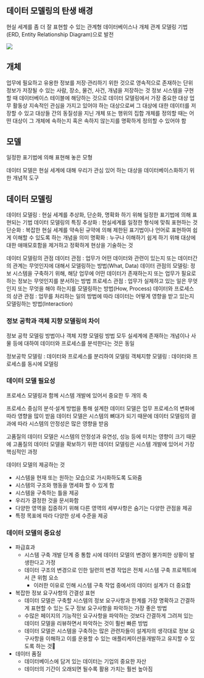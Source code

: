 
## 데이터 모델링의 탄생 배경

현실 세계를 좀 더 잘 표현할 수 있는 관계형 데이터베이스나 개체 관계 모델링 기법(ERD, Entity Relationship Diagram)으로 발전


![](https://i.imgur.com/jNvTkK2.png)


## 개체
업무에 필요하고 유용한 정보를 저장·관리하기 위한 것으로 영속적으로 존재하는 단위
정보가 저장될 수 있는 사람, 장소, 물건, 사건, 개념을 저장하는 것
정보 시스템을 구현할 때 데이터베이스 테이블에 해당하는 것으로 데이터 모델링에서 가장 중요한 대상
업무 활동상 지속적인 관심을 가지고 있어야 하는 대상으로써 그 대상에 대한 데이터를 저장할 수 있고 대상들 간의 동질성을 지닌 개체 또는 행위의 집합
	개체를 정의할 때는 어떤 대상이 그 개체에 속하는지 혹은 속하지 않는지를 명확하게 정의할 수 있어야 함
## 모델
일정한 표기법에 의해 표현해 놓은 모형

데이터 모델은 현실 세계에 대해 우리가 관심 있어 하는  대상을 데이터베이스화하기 위한 개념적 도구




## 데이터 모델링

데이터 모델링 : 현실 세계를 추상화, 단순화, 명확화 하기 위해 일정한 표기법에 의해 표현되는 기법
데이터 모델링의 특징
추상화 : 현실세계를 일정한 형식에 맞춰 표현하는 것
단순화 : 복잡한 현실 세계를 약속된 규약에 의해 제한된 표기법이나 언어로 표현하여 쉽게 이해할 수 있도록 하는 개념을 의미
명확화 : 누구나 이해하기 쉽게 하기 위해 대상에 대한 애매모호함을 제거하고 정확하게 현상을 기술하는 것

데이터 모델링의 관점
데이터 관점 : 업무가 어떤 데이터와 관련이 있는지 또는 데이터간의 관계는 무엇인지에 대해서 모델링하는 방법(What, Data)
	데이터 관점의 모델링: 정보 시스템을 구축하기 위해, 해당 업무에 어떤 데이터가 존재하는지 또는 업무가 필요로 하는 정보는 무엇인지를
분서하는 방법
프로세스 관점 :  업무가 실제하고 있는 일은 무엇인지 또는 무엇을 해야 하는지를 모델링하는 방법(How, Process)
데이터와 프로세스의 상관 관점 : 업무를 처리하는 일의 방법에 따라 데이터는 어떻게 영향을 받고 있는지 모델링하는 방법(Interaction)

### 정보 공학과 객체 지향 모델링의 차이

정보 공학 모델링 방법이나 객체 지향 모델링 방법 모두 실세계에 존재하는 개념이나 사물 등에 대하여 데이터와 프로세스를 분석한다는 것은 동일

정보공학 모델링 : 데이터와 프로세스를 분리하여 모델링
객체지향 모델링 : 데이터와 프로세스를 동시에 모델링

### 데이터 모델 필요성

프로세스 모델링과 함께 시스템 개발에 있어서 중요한 두 개의 축

프로세스 중심의 분석·설계 방법을 통해 설계한 데이터 모델은 업무 프로세스의 변화에 따라 영향을 많이 받음
데이터 모델은 시스템의 뼈대가 되기 때문에 데이터 모델링의 결과에 따라 시스템의 안정성은 많은 영향을 받음

고품질의 데이터 모델은 시스템의 안정성과 유연성, 성능 등에 미치는 영향이 크기 때문에 고품질의 데이터 모델을 확보하기 위한 데이터 모델링은 시스템 개발에 있어서 가장 핵심적인 과정

데이터 모델의 제공하는 것
* 시스템을 현재 또는 원하는 모습으로 가시화하도록 도와줌
* 시스템의 구조와 행동을 명세화 할 수 있게 함
* 시스템을 구축하는 틀을 제공
* 우리가 결정한 것을 문서화함
* 다양한 영역을 집중하기 위해 다른 영역의 세부사항은 숨기는 다양한 관점을 제공
* 특정 목표에 따라 다양한 상세 수준을 제공

### 데이터 모델의 중요성
- 파급효과
	- 시스템 구축 개발 단계 중 통합 시에 데이터 모델의 변경이 불가피한 상황이 발생한다고 가정
	- 데이터 구조의 변경으로 인한 일련의 변경 작업은 전체 시스템 구축 프로젝트에서 큰 위험 요소
		- 이러한 이유로 인해 시스템 구축 작업 중에서의 데이터 설계가 더 중요함
- 복잡한 정보 요구사항의 간결성 표현
	- 데이터 모델은 구축할 시스템의 정보 요구사항과 한계를 가장 명확하고 간결하게 표현할 수 있는 도구 정보 요구사항을 파악하는 가장 좋은 방법
	- 수많은 페이지의 기능적인 요구사항을 파악하는 것보다 간결하게 그려져 있는 데이터 모델을 리뷰하면서 파악하는 것이 훨씬 빠른 방법
	- 데이터 모델은 시스템을 구축하는 많은 관련자들이 설계자의 생각대로 정보 요구사항을 이해하고 이를 운용할 수 있는 애플리케이션을개발하고 유지할 수 있도록 하는 것
- 데이터 품질
	- 데이터베이스에 담겨 있는 데이터는 기업의 중요한 자산
	- 데이터의 기간이 오래되면 될수록 활용 가치는 훨씬 높아짐